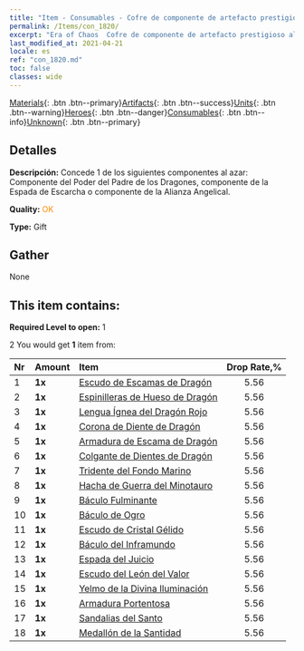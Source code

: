 ```yaml
---
title: "Item - Consumables - Cofre de componente de artefacto prestigioso al azar"
permalink: /Items/con_1820/
excerpt: "Era of Chaos  Cofre de componente de artefacto prestigioso al azar"
last_modified_at: 2021-04-21
locale: es
ref: "con_1820.md"
toc: false
classes: wide
---
```

 [Materials](/es/Items/){: .btn .btn--primary}[Artifacts](/es/Items/Artifacts/){: .btn .btn--success}[Units](/es/Items/Units/){: .btn .btn--warning}[Heroes](/es/Items/Heroes/){: .btn .btn--danger}[Consumables](/es/Items/Consumables/){: .btn .btn--info}[Unknown](/es/Items/Unknown/){: .btn .btn--primary}

## Detalles
 **Descripción:** Concede 1 de los siguientes componentes al azar: Componente del Poder del Padre de los Dragones, componente de la Espada de Escarcha o componente de la Alianza Angelical.

 **Quality:** <span style="color: #FF8C00">OK</span>

 **Type:** Gift

## Gather

  None

## This item contains:

 **Required Level to open:** 1

 2 You would get **1** item  from:

  | Nr | Amount |     Item    | Drop Rate,% |
  |:---|:-------|:------------|:---------:|
  | 1 |  **1x** | [Escudo de Escamas de Dragón](/es/Items/art_144/) | 5.56 | 
  | 2 |  **1x** | [Espinilleras de Hueso de Dragón](/es/Items/art_145/) | 5.56 | 
  | 3 |  **1x** | [Lengua Ígnea del Dragón Rojo](/es/Items/art_146/) | 5.56 | 
  | 4 |  **1x** | [Corona de Diente de Dragón](/es/Items/art_147/) | 5.56 | 
  | 5 |  **1x** | [Armadura de Escama de Dragón](/es/Items/art_148/) | 5.56 | 
  | 6 |  **1x** | [Colgante de Dientes de Dragón](/es/Items/art_149/) | 5.56 | 
  | 7 |  **1x** | [Tridente del Fondo Marino](/es/Items/art_160/) | 5.56 | 
  | 8 |  **1x** | [Hacha de Guerra del Minotauro](/es/Items/art_161/) | 5.56 | 
  | 9 |  **1x** | [Báculo Fulminante](/es/Items/art_162/) | 5.56 | 
  | 10 |  **1x** | [Báculo de Ogro](/es/Items/art_163/) | 5.56 | 
  | 11 |  **1x** | [Escudo de Cristal Gélido](/es/Items/art_164/) | 5.56 | 
  | 12 |  **1x** | [Báculo del Inframundo](/es/Items/art_165/) | 5.56 | 
  | 13 |  **1x** | [Espada del Juicio](/es/Items/art_150/) | 5.56 | 
  | 14 |  **1x** | [Escudo del León del Valor](/es/Items/art_151/) | 5.56 | 
  | 15 |  **1x** | [Yelmo de la Divina Iluminación](/es/Items/art_152/) | 5.56 | 
  | 16 |  **1x** | [Armadura Portentosa](/es/Items/art_153/) | 5.56 | 
  | 17 |  **1x** | [Sandalias del Santo](/es/Items/art_154/) | 5.56 | 
  | 18 |  **1x** | [Medallón de la Santidad](/es/Items/art_155/) | 5.56 | 
